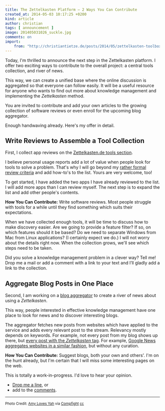 ```yaml
---
title: The Zettelkasten Platform – 2 Ways You Can Contribute
created_at: 2014-05-03 10:17:25 +0200
kind: article
author: christian
tags: [ announcement ]
image: 201405031026_suckle.jpg
comments: on
import:
    from: "http://christiantietze.de/posts/2014/05/zettelkasten-toolbox-contribution/"
---
```


Today, I'm thrilled to announce the next step in the Zettelkasten platform. I offer two exciting ways to contribute to the overall project: a central tools collection, and river of news.

This way, we can create a unified base where the online discussion is aggregated so that everyone can follow easily. It will be a useful resource for anyone who wants to find out more about knowledge management and implementing the _Zettelkasten_ method.

You are invited to contribute and add your own articles to the growing collection of software reviews or even enroll for the upcoming blog aggregator.

Enough handwaving already. Here's my offer in detail.

## Write Reviews to Assemble a Tool Collection

First, I collect app reviews on the [Zettelkasten.de tools section][tools].

I believe personal usage reports add a lot of value when people look for tools to solve a problem.  That's why I will go beyond my [rather formal review criteria][baseline] and add how-to's to the list. Yours are very welcome, too!

To get started, I have added the two apps I have already reviewed to the list. I will add more apps than I can review myself.  The next step is to expand the list and add other people's contents.

**How You Can Contribute:**  Write software reviews.  Most people struggle with tools for a while until they find something which suits their expectations.

When we have collected enough tools, it will be time to discuss how to make discovery easier.  Are we going to provide a feature filter? If so, on which features should it be based?  Do we need to separate Windows from Mac from Linux applications? (I certainly expect we do.)  I will not worry about the details right now. When the collection grows, we'll see which steps need to be taken.

Did you solve a knowledge management problem in a clever way? Tell me!  Drop me a mail or add a comment with a link to your text and I’ll gladly add a link to the collection.

## Aggregate Blog Posts in One Place

Second, I am working on a [blog aggregator][aggregator] to create a river of news about using a _Zettelkasten_.

This way, people interested in effective knowledge management have one place to look for news and to discover interesting blogs.

The aggregator fetches new posts from websites which have applied to the service and adds every relevant post to the stream. Relevancy mostly depends on keywords. For example, not every post from my blog shows up there, but [every post with the _Zettelkasten_ tag][zktag]. For example, [Google News aggregates websites in a similar fashion](https://news.google.com/), but without any curation.

**How You Can Contribute:**  Suggest blogs, both your own and others'.  I'm on the hunt already, but I'm certain that I will miss some interesting pages on the web.

This is totally a work-in-progress.  I'd love to hear your opinion.

* [Drop me a line](/about), or
* add to the [comments](#comments).

---

<small>
Photo Credit: <a href="http://www.flickr.com/photos/10976418@N04/1235777767/">Amy Loves Yah</a> via <a href="http://compfight.com">Compfight</a> <a href="https://creativecommons.org/licenses/by/2.0/">cc</a>
</small>

[tools]: http://www.zettelkasten.de/tools/
[baseline]: /posts/2014/03/baseline-zettelkasten-software-reviews/
[aggregator]: http://en.wikipedia.org/wiki/News_aggregator
[zktag]: /posts/tags/zettelkasten/